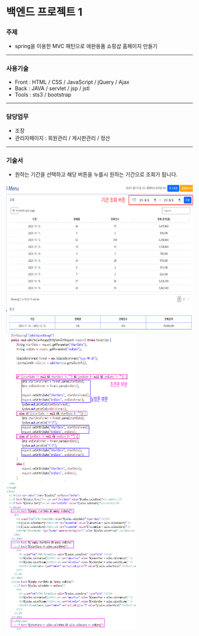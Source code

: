 # 백엔드 프로젝트 1

### 주제
- spring을 이용한 MVC 패턴으로 애완용품 쇼핑샵 홈페이지 만들기
- - - -
### 사용기술
- Front : HTML / CSS / JavaScript / jQuery / Ajax
- Back : JAVA / servlet / jsp / jstl
- Tools : sts3 / bootstrap
- - - -
### 담당업무
- 조장
- 관리자페이지 : 회원관리 / 게시판관리 / 정산
- - - -
### 기술서
- 원하는 기간을 선택하고 해당 버튼을 누를시 원하는 기간으로 조회가 됩니다.
<img src="/skill/skill1.png" alt="skillScreen1" style="height: 400px; width:700px;"/>
<img src="/skill/skill2.png" alt="skillScreen2" style="height: 400px; width:350px;"/>
<img src="/skill/skill3.png" alt="skillScreen3" style="height: 400px; width:350px;"/>
